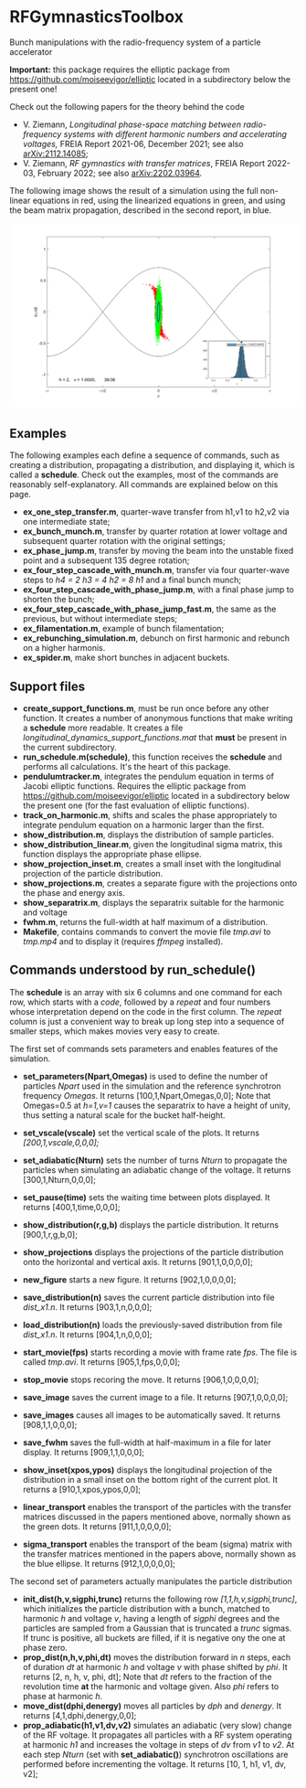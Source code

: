 # RFGymnasticsToolbox
Bunch manipulations with the radio-frequency system of a particle accelerator

**Important:** this package requires the elliptic package from https://github.com/moiseevigor/elliptic located in a subdirectory below the present one!

Check out the following papers for the theory behind the code
  - V. Ziemann, *Longitudinal phase-space matching between radio-frequency systems with different harmonic numbers and accelerating voltages,*
    FREIA Report 2021-06, December 2021; see also [arXiv:2112.14085](https://arxiv.org/abs/2112.14085);
  - V. Ziemann, *RF gymnastics with transfer matrices*, FREIA Report 2022-03, February 2022; see also [arXiv:2202.03964](https://arxiv.org/abs/2202.03964).
 
The following image shows the result of a simulation using the full non-linear equations in red, using the linearized equations in green, and using the beam matrix propagation, described in the second report, in blue.

  ![simulation](sched6_003.png)

## Examples
The following examples each define a sequence of commands, such as creating a distribution, propagating a distribution, and displaying it, 
which is called a **schedule**. Check out the examples, most of the commands are reasonably self-explanatory. All commands are 
explained below on this page.
  - **ex_one_step_transfer.m**, quarter-wave transfer from h1,v1 to h2,v2 via one intermediate state;
  - **ex_bunch_munch.m**, transfer by quarter rotation at lower voltage and subsequent quarter rotation with the original settings;  
  - **ex_phase_jump.m**, transfer by moving the beam into the unstable fixed point and a subsequent 135 degree rotation;
  - **ex_four_step_cascade_with_munch.m**, transfer via four quarter-wave steps to *h4 = 2 h3 = 4 h2 = 8 h1* and a final bunch munch;
  - **ex_four_step_cascade_with_phase_jump.m**, with a final phase jump to shorten the bunch;
  - **ex_four_step_cascade_with_phase_jump_fast.m**, the same as the previous, but without intermediate steps;
  - **ex_filamentation.m**, example of bunch filamentation;
  - **ex_rebunching_simulation.m**, debunch on first harmonic and rebunch on a higher harmonis.
  - **ex_spider.m**, make short bunches in adjacent buckets.

## Support files
 
  - **create_support_functions.m**, must be run once before any other function. It creates a number of anonymous functions that make 
    writing a **schedule** more readable. It creates a file *longitudinal_dynamics_support_functions.mat* that **must** be present in the 
    current subdirectory. 
  - **run_schedule.m(schedule)**, this function receives the **schedule** and performs all calculations. It's the heart of this package.
  - **pendulumtracker.m**, integrates the pendulum equation in terms of Jacobi elliptic functions. Requires the elliptic package from 
    https://github.com/moiseevigor/elliptic located in a subdirectory below the present one (for the fast evaluation of elliptic functions).
  - **track_on_harmonic.m**, shifts and scales the phase appropriately to integrate pendulum equation on a harmonic larger than the first.
  - **show_distribution.m**, displays the distribution of sample particles.
  - **show_distribution_linear.m**, given the longitudinal sigma matrix, this function displays the appropriate phase ellipse.
  - **show_projection_inset.m**, creates a small inset with the longitudinal projection of the particle distribution.
  - **show_projections.m**, creates a separate figure with the projections onto the phase and energy axis.
  - **show_separatrix.m**, displays the separatrix suitable for the harmonic and voltage
  - **fwhm.m**, returns the full-width at half maximum of a distribution.
  - **Makefile**, contains commands to convert the movie file *tmp.avi* to *tmp.mp4* and to display it (requires *ffmpeg* installed). 

## Commands understood by run_schedule()
The **schedule** is an array with six 6 columns and one command for each row, which starts with a *code*, followed by a *repeat* and 
four numbers whose interpretation depend on the code in the first column. The *repeat* column is just a convenient way to break up
long step into a sequence of smaller steps, which makes movies very easy to create.

The first set of commands sets parameters and enables features of the simulation.
  - **set_parameters(Npart,Omegas)** is used to define the number of particles *Npart* used in the simulation and the reference synchrotron
    frequency *Omegas*. It returns [100,1,Npart,Omegas,0,0]; Note that Omegas=0.5 at *h=1,v=1* causes the separatrix to have a height of 
    unity, thus setting a natural scale for the bucket half-height.
  - **set_vscale(vscale)** set the vertical scale of the plots. It returns *[200,1,vscale,0,0,0];*
  
  - **set_adiabatic(Nturn)** sets the number of turns *Nturn* to propagate the particles when simulating an adiabatic
    change of the voltage. It returns [300,1,Nturn,0,0,0];
  - **set_pause(time)** sets the waiting time between plots displayed. It returns [400,1,time,0,0,0];
  - **show_distribution(r,g,b)** displays the particle distribution. It returns [900,1,r,g,b,0]; 
  - **show_projections**  displays the projections of the particle distribution onto the horizontal and vertical axis. It
    returns [901,1,0,0,0,0];
  - **new_figure** starts a new figure. It returns [902,1,0,0,0,0]; 
  - **save_distribution(n)** saves the current particle distribution into file *dist_x1.n*. It returns [903,1,n,0,0,0]; 
  - **load_distribution(n)** loads the previously-saved distribution from file *dist_x1.n*. It returns [904,1,n,0,0,0]; 
  - **start_movie(fps)** starts recording a movie with frame rate *fps*. The file is called *tmp.avi*. It returns [905,1,fps,0,0,0];
  - **stop_movie** stops recoring the move. It returns [906,1,0,0,0,0];
  - **save_image** saves the current image to a file. It returns [907,1,0,0,0,0];
  - **save_images** causes all images to be automatically saved. It returns [908,1,1,0,0,0];
  - **save_fwhm** saves the full-width at half-maximum in a file for later display. It returns [909,1,1,0,0,0];
  - **show_inset(xpos,ypos)** displays the longitudinal projection of the distribution in a small inset on the bottom right of
    the current plot. It returns a [910,1,xpos,ypos,0,0];
  - **linear_transport** enables the transport of the particles with the transfer matrices discussed in the papers mentioned
    above, normally shown as the green dots. It returns [911,1,0,0,0,0];
  - **sigma_transport** enables the transport of the beam (sigma) matrix with the transfer matrices mentioned in the papers above,
    normally shown as the blue ellipse. It returns [912,1,0,0,0,0];

The second set of parameters actually manipulates the particle distribution
  - **init_dist(h,v,sigphi,trunc)** returns the following row *[1,1,h,v,sigphi,trunc]*, which initializes the particle distribution with
    a bunch, matched to harmonic *h* and voltage *v*, having a length of *sigphi* degrees and the particles are sampled from a Gaussian
    that is truncated a *trunc* sigmas. If trunc is positive, all buckets are filled, if it is negative ony the one at phase zero.
  - **prop_dist(n,h,v,phi,dt)** moves the distribution forward in *n* steps, each of duration *dt* at harmonic *h* and voltage *v* with 
    phase shifted by *phi*. It returns [2, n, h, v, phi, dt]; Note that *dt* refers to the fraction of the revolution time **at** the 
    harmonic and voltage given. Also *phi* refers to phase at harmonic *h*.
  - **move_dist(dphi,denergy)** moves all particles by *dph* and *denergy*. It returns [4,1,dphi,denergy,0,0];
  - **prop_adiabatic(h1,v1,dv,v2)** simulates an adiabatic (very slow) change of the RF voltage. It propagates all particles with a 
    RF system operating at harmonic *h1* and increases the voltage in steps of *dv* from *v1* to *v2*. At each step *Nturn* 
    (set with **set_adiabatic()**) synchrotron oscillations are performed before incrementing the voltage. It returns [10, 1, h1, v1, dv, v2]; 

